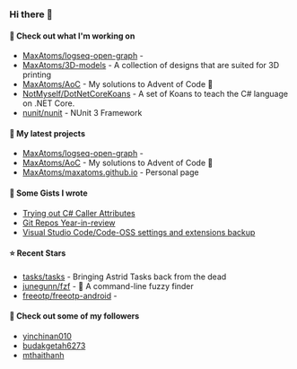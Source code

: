 ### Hi there 👋

#### 👷 Check out what I'm working on

- [MaxAtoms/logseq-open-graph](https://github.com/MaxAtoms/logseq-open-graph) - 
- [MaxAtoms/3D-models](https://github.com/MaxAtoms/3D-models) - A collection of designs that are suited for 3D printing
- [MaxAtoms/AoC](https://github.com/MaxAtoms/AoC) - My solutions to Advent of Code 🎄
- [NotMyself/DotNetCoreKoans](https://github.com/NotMyself/DotNetCoreKoans) - A set of Koans to teach the C# language on .NET Core.
- [nunit/nunit](https://github.com/nunit/nunit) - NUnit 3 Framework

#### 🌱 My latest projects

- [MaxAtoms/logseq-open-graph](https://github.com/MaxAtoms/logseq-open-graph) - 
- [MaxAtoms/AoC](https://github.com/MaxAtoms/AoC) - My solutions to Advent of Code 🎄
- [MaxAtoms/maxatoms.github.io](https://github.com/MaxAtoms/maxatoms.github.io) - Personal page

#### 📓 Some Gists I wrote

- [Trying out C# Caller Attributes](https://gist.github.com/9b9f14f7bab6d7ed7a64316d211d5f5d)
- [Git Repos Year-in-review](https://gist.github.com/2586ee55c017c56db698a939220717a1)
- [Visual Studio Code/Code-OSS settings and extensions backup](https://gist.github.com/b30163855bc6995588a5af9e88b28e51)

#### ⭐ Recent Stars

- [tasks/tasks](https://github.com/tasks/tasks) - Bringing Astrid Tasks back from the dead
- [junegunn/fzf](https://github.com/junegunn/fzf) - :cherry_blossom: A command-line fuzzy finder
- [freeotp/freeotp-android](https://github.com/freeotp/freeotp-android) - 

#### 👯 Check out some of my followers

- [yinchinan010](https://github.com/yinchinan010)
- [budakgetah6273](https://github.com/budakgetah6273)
- [mthaithanh](https://github.com/mthaithanh)
